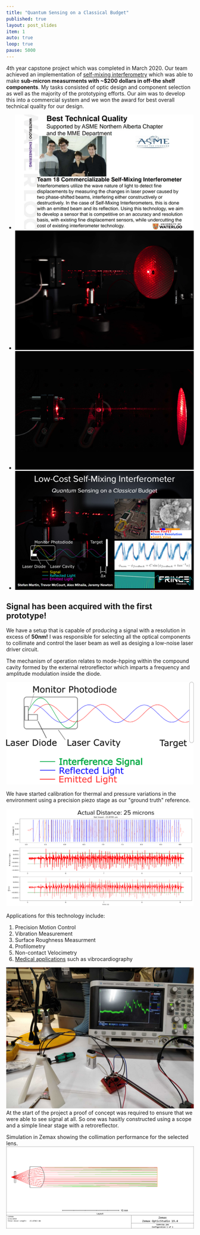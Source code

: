 ```yaml
---
title: "Quantum Sensing on a Classical Budget"
published: true
layout: post_slides
item: 1
auto: true
loop: true
pause: 5000
---
```


4th year capstone project which was completed in March 2020. Our team achieved an implementation of [self-mixing interferometry](https://www.researchgate.net/publication/228559944_Laser_diode_self-mixing_technique_for_sensing_applications) which was able to make **sub-micron measurments with ~$200 dollars in off-the shelf components**. My tasks consisted of optic design and component selection as well as the majority of the prototyping efforts. Our aim was to develop this into a commercial system and we won the award for best overall technical quality for our design.

+ ![Award](../assets/img/award.jpg)
+ ![setup](../assets/img/pewpew.jpg)
+ ![laser](../assets/img/longpew.jpg)
+ ![slide](../assets/img/SMI_slide.png)


<h2>Signal has been acquired with the first prototype!</h2>

We have a setup that is capable of producing a signal with a resolution in excess of **50nm!** I was responsible for selecting all the optical components to collimate and control the laser beam as well as desiging a low-noise laser driver circuit.

The mechanism of operation relates to mode-hpping within the compound cavity formed by the external retroreflector which imparts a frequency and amplitude modulation inside the diode.

![SMI](../assets/img/SMI.png)

We have started calibration for thermal and pressure variations in the environment using a precision piezo stage as our "ground truth" reference.

![SMI](../assets/img/accuracy.png)

Applications for this technology include:
1. Precision Motion Control
2. Vibration Measurement
3. Surface Roughness Measurment
4. Profilometry
5. Non-contact Velocimetry
6. [Medical applications](https://www.ncbi.nlm.nih.gov/pmc/articles/PMC4883385/) such as vibrocardiography

![Tech Demonstration Set up](../assets/img/Setup.jpg)
At the start of the project a proof of concept was required to ensure that we were able to see signal at all. So one was hasitly constructed using a scope and a simple linear stage with a retroreflector.

Simulation in Zemax showing the collimation performance for the selected lens.
![Zemax](../assets/img/Wavelengths.png)

